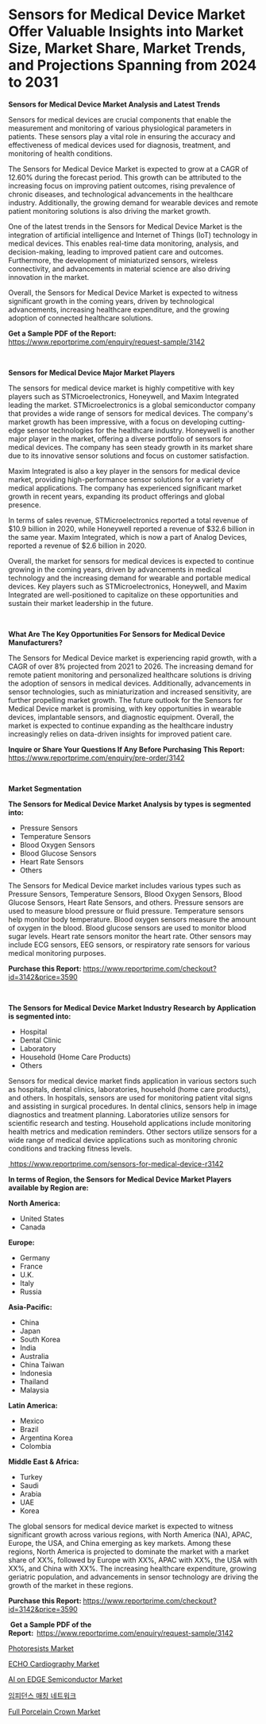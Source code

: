 <p><h1>Sensors for Medical Device Market Offer Valuable Insights into Market Size, Market Share, Market Trends, and Projections Spanning from 2024 to 2031</h1></p><p><strong>Sensors for Medical Device Market Analysis and Latest Trends</strong></p>
<p><p>Sensors for medical devices are crucial components that enable the measurement and monitoring of various physiological parameters in patients. These sensors play a vital role in ensuring the accuracy and effectiveness of medical devices used for diagnosis, treatment, and monitoring of health conditions.</p><p>The Sensors for Medical Device Market is expected to grow at a CAGR of 12.60% during the forecast period. This growth can be attributed to the increasing focus on improving patient outcomes, rising prevalence of chronic diseases, and technological advancements in the healthcare industry. Additionally, the growing demand for wearable devices and remote patient monitoring solutions is also driving the market growth.</p><p>One of the latest trends in the Sensors for Medical Device Market is the integration of artificial intelligence and Internet of Things (IoT) technology in medical devices. This enables real-time data monitoring, analysis, and decision-making, leading to improved patient care and outcomes. Furthermore, the development of miniaturized sensors, wireless connectivity, and advancements in material science are also driving innovation in the market.</p><p>Overall, the Sensors for Medical Device Market is expected to witness significant growth in the coming years, driven by technological advancements, increasing healthcare expenditure, and the growing adoption of connected healthcare solutions.</p></p>
<p><strong>Get a Sample PDF of the Report:&nbsp;</strong> <a href="https://www.reportprime.com/enquiry/request-sample/3142">https://www.reportprime.com/enquiry/request-sample/3142</a></p>
<p>&nbsp;</p>
<p><strong>Sensors for Medical Device Major Market Players</strong></p>
<p><p>The sensors for medical device market is highly competitive with key players such as STMicroelectronics, Honeywell, and Maxim Integrated leading the market. STMicroelectronics is a global semiconductor company that provides a wide range of sensors for medical devices. The company's market growth has been impressive, with a focus on developing cutting-edge sensor technologies for the healthcare industry. Honeywell is another major player in the market, offering a diverse portfolio of sensors for medical devices. The company has seen steady growth in its market share due to its innovative sensor solutions and focus on customer satisfaction.</p><p>Maxim Integrated is also a key player in the sensors for medical device market, providing high-performance sensor solutions for a variety of medical applications. The company has experienced significant market growth in recent years, expanding its product offerings and global presence.</p><p>In terms of sales revenue, STMicroelectronics reported a total revenue of $10.9 billion in 2020, while Honeywell reported a revenue of $32.6 billion in the same year. Maxim Integrated, which is now a part of Analog Devices, reported a revenue of $2.6 billion in 2020.</p><p>Overall, the market for sensors for medical devices is expected to continue growing in the coming years, driven by advancements in medical technology and the increasing demand for wearable and portable medical devices. Key players such as STMicroelectronics, Honeywell, and Maxim Integrated are well-positioned to capitalize on these opportunities and sustain their market leadership in the future.</p></p>
<p>&nbsp;</p>
<p><strong>What Are The Key Opportunities For Sensors for Medical Device Manufacturers?</strong></p>
<p><p>The Sensors for Medical Device market is experiencing rapid growth, with a CAGR of over 8% projected from 2021 to 2026. The increasing demand for remote patient monitoring and personalized healthcare solutions is driving the adoption of sensors in medical devices. Additionally, advancements in sensor technologies, such as miniaturization and increased sensitivity, are further propelling market growth. The future outlook for the Sensors for Medical Device market is promising, with key opportunities in wearable devices, implantable sensors, and diagnostic equipment. Overall, the market is expected to continue expanding as the healthcare industry increasingly relies on data-driven insights for improved patient care.</p></p>
<p><strong>Inquire or Share Your Questions If Any Before Purchasing This Report:</strong> <a href="https://www.reportprime.com/enquiry/pre-order/3142">https://www.reportprime.com/enquiry/pre-order/3142</a></p>
<p>&nbsp;</p>
<p><strong>Market Segmentation</strong></p>
<p><strong>The Sensors for Medical Device Market Analysis by types is segmented into:</strong></p>
<p><ul><li>Pressure Sensors</li><li>Temperature Sensors</li><li>Blood Oxygen Sensors</li><li>Blood Glucose Sensors</li><li>Heart Rate Sensors</li><li>Others</li></ul></p>
<p><p>The Sensors for Medical Device market includes various types such as Pressure Sensors, Temperature Sensors, Blood Oxygen Sensors, Blood Glucose Sensors, Heart Rate Sensors, and others. Pressure sensors are used to measure blood pressure or fluid pressure. Temperature sensors help monitor body temperature. Blood oxygen sensors measure the amount of oxygen in the blood. Blood glucose sensors are used to monitor blood sugar levels. Heart rate sensors monitor the heart rate. Other sensors may include ECG sensors, EEG sensors, or respiratory rate sensors for various medical monitoring purposes.</p></p>
<p><strong>Purchase this Report:&nbsp;</strong><a href="https://www.reportprime.com/checkout?id=3142&price=3590">https://www.reportprime.com/checkout?id=3142&price=3590</a></p>
<p>&nbsp;</p>
<p><strong>The Sensors for Medical Device Market Industry Research by Application is segmented into:</strong></p>
<p><ul><li>Hospital</li><li>Dental Clinic</li><li>Laboratory</li><li>Household (Home Care Products)</li><li>Others</li></ul></p>
<p><p>Sensors for medical device market finds application in various sectors such as hospitals, dental clinics, laboratories, household (home care products), and others. In hospitals, sensors are used for monitoring patient vital signs and assisting in surgical procedures. In dental clinics, sensors help in image diagnostics and treatment planning. Laboratories utilize sensors for scientific research and testing. Household applications include monitoring health metrics and medication reminders. Other sectors utilize sensors for a wide range of medical device applications such as monitoring chronic conditions and tracking fitness levels.</p></p>
<p><a href="https://www.reportprime.com/sensors-for-medical-device-r3142">&nbsp;https://www.reportprime.com/sensors-for-medical-device-r3142</a></p>
<p><strong>In terms of Region, the Sensors for Medical Device Market Players available by Region are:</strong></p>
<p>
    <p> <strong> North America: </strong>
        <ul>
            <li>United States</li>
            <li>Canada</li>
        </ul>
        </p> 
    <p> <strong> Europe: </strong>
        <ul>
            <li>Germany</li>
            <li>France</li>
            <li>U.K.</li>
            <li>Italy</li>
            <li>Russia</li>
        </ul>
        </p> 
    <p> <strong> Asia-Pacific: </strong>
        <ul>
            <li>China</li>
            <li>Japan</li>
            <li>South Korea</li>
            <li>India</li>
            <li>Australia</li>
            <li>China Taiwan</li>
            <li>Indonesia</li>
            <li>Thailand</li>
            <li>Malaysia</li>
        </ul>
        </p> 
    <p> <strong> Latin America: </strong>
        <ul>
            <li>Mexico</li>
            <li>Brazil</li>
            <li>Argentina Korea</li>
            <li>Colombia</li>
        </ul>
        </p> 
    <p> <strong> Middle East & Africa: </strong>
        <ul>
            <li>Turkey</li>
            <li>Saudi</li>
            <li>Arabia</li>
            <li>UAE</li>
            <li>Korea</li>
        </ul>
    </p>
    </p>
<p><p>The global sensors for medical device market is expected to witness significant growth across various regions, with North America (NA), APAC, Europe, the USA, and China emerging as key markets. Among these regions, North America is projected to dominate the market with a market share of XX%, followed by Europe with XX%, APAC with XX%, the USA with XX%, and China with XX%. The increasing healthcare expenditure, growing geriatric population, and advancements in sensor technology are driving the growth of the market in these regions.</p></p>
<p><strong>Purchase this Report: </strong><a href="https://www.reportprime.com/checkout?id=3142&price=3590">https://www.reportprime.com/checkout?id=3142&price=3590</a></p>
<p>&nbsp;<strong>Get a Sample PDF of the Report:&nbsp;&nbsp;</strong><a href="https://www.reportprime.com/enquiry/request-sample/3142">https://www.reportprime.com/enquiry/request-sample/3142</a></p>
<p><strong></strong></p>
<p><p><a href="https://www.linkedin.com/pulse/photoresists-market-global-insights-sales-trends-2024-awone">Photoresists Market</a></p><p><a href="https://www.linkedin.com/pulse/future-trends-global-echo-cardiography-market-insights-analysis-gasoe">ECHO Cardiography Market</a></p><p><a href="https://github.com/MaraKoelpin2023/Market-Research-Report-List-1/blob/main/ai-on-edge-semiconductor-market.md">AI on EDGE Semiconductor Market</a></p><p><a href="https://medium.com/@kimwiegand/%EC%9E%84%ED%94%BC%EB%8D%98%EC%8A%A4-%EB%A7%A4%EC%B9%AD-%EB%84%A4%ED%8A%B8%EC%9B%8C%ED%81%AC-%EC%8B%9C%EC%9E%A5-%EC%A1%B0%EC%82%AC-%EB%B3%B4%EA%B3%A0%EC%84%9C%EC%97%90%EB%8A%94-2024%EB%85%84%EB%B6%80%ED%84%B0-2031%EB%85%84%EA%B9%8C%EC%A7%80-13-8-%EC%9D%98-cagr%EB%A1%9C-%EC%98%88%EC%B8%A1%EB%90%9C-%EC%8B%9C%EC%9E%A5-%EA%B7%9C%EB%AA%A8-%EC%A0%90%EC%9C%A0%EC%9C%A8-%EB%B0%8F-%EC%84%B1%EC%9E%A5%EB%A5%A0-%EB%B6%84%EC%84%9D%EC%9D%B4-%ED%8F%AC%ED%95%A8%EB%90%98%EC%96%B4-%EC%9E%88%EC%8A%B5%EB%8B%88%EB%8B%A4-7e15afbedcbc">임피던스 매칭 네트워크</a></p><p><a href="https://issuu.com/reportprime-2/docs/full-porcelain-crown-market-size-2030.pptx">Full Porcelain Crown Market</a></p></p>